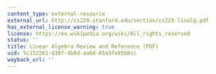 ```yaml
---
content_type: external-resource
external_url: http://cs229.stanford.edu/section/cs229-linalg.pdf
has_external_license_warning: true
license: https://en.wikipedia.org/wiki/All_rights_reserved
status: ''
title: Linear Algebra Review and Reference (PDF)
uid: 5c152261-d10f-4b9d-aa6d-65a3fe85b8cc
wayback_url: ''
---
```

